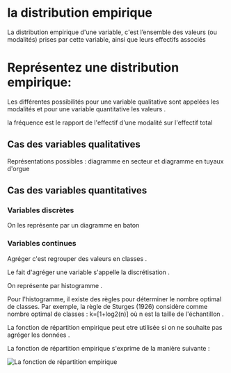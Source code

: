 # la **distribution empirique**

La distribution empirique d'une variable, c'est l’ensemble des valeurs (ou modalités) prises par cette variable, ainsi que leurs effectifs associés


# Représentez une distribution empirique:
Les différentes possibilités pour une variable qualitative sont appelées les modalités et pour une variable quantitative les valeurs .


la fréquence est le rapport de l'effectif d'une modalité sur l'effectif total

## Cas des variables qualitatives

Représentations possibles : diagramme en secteur et diagramme en tuyaux d'orgue

## Cas des variables quantitatives

### Variables discrètes

On les représente par un diagramme en baton 

### Variables continues

Agréger c'est regrouper des valeurs en classes .

Le fait d'agréger une variable s'appelle la discrétisation .

On représente par histogramme .

Pour l'histogramme, il existe des règles pour déterminer le nombre optimal de classes. Par exemple, la règle de Sturges (1926) considère comme nombre optimal de classes : k=[1+log2(n)] où n est la taille de l'échantillon .

La fonction de répartition empirique peut etre utilisée si on ne souhaite pas agréger les données .

La fonction de répartition empirique s'exprime de la manière suivante :

![La fonction de répartition empirique](https://github.com/user-attachments/assets/df6a9a89-12eb-4d07-9d65-0120b948927a)

